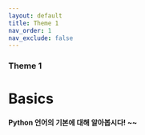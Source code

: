 ```yaml
---
layout: default
title: Theme 1
nav_order: 1
nav_exclude: false
---
```

### Theme 1
# Basics
#### Python 언어의 기본에 대해 알아봅시다! ~~
